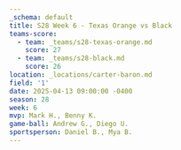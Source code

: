 ```yaml
---
_schema: default
title: S28 Week 6 - Texas Orange vs Black
teams-score:
  - team: _teams/s28-texas-orange.md
    score: 27
  - team: _teams/s28-black.md
    score: 26
location: _locations/carter-baron.md
field: '1'
date: 2025-04-13 09:00:00 -0400
season: 28
week: 6
mvp: Mark H., Benny K.
game-ball: Andrew G., Diego U.
sportsperson: Daniel B., Mya B.
---
```

